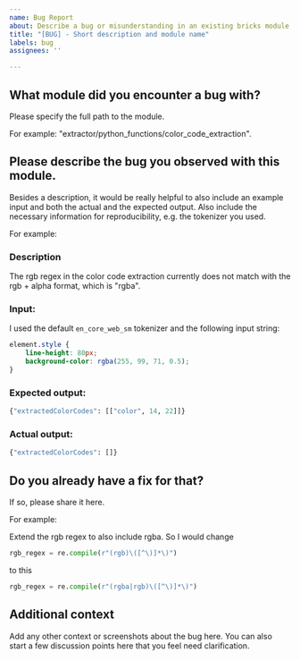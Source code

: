 ```yaml
---
name: Bug Report
about: Describe a bug or misunderstanding in an existing bricks module
title: "[BUG] - Short description and module name"
labels: bug
assignees: ''

---
```


## What module did you encounter a bug with?
Please specify the full path to the module.

For example: "extractor/python_functions/color_code_extraction".

## Please describe the bug you observed with this module.
Besides a description, it would be really helpful to also include an example input and both the actual and the expected output. Also include the necessary information for reproducibility, e.g. the tokenizer you used.

For example: 

### Description
The rgb regex in the color code extraction currently does not match with the rgb + alpha format, which is "rgba".

### Input:
I used the default ```en_core_web_sm``` tokenizer and the following input string:
```css
element.style {
    line-height: 80px;
    background-color: rgba(255, 99, 71, 0.5);
}
```
### Expected output:
```python
{"extractedColorCodes": [["color", 14, 22]]}
```

### Actual output:
```python
{"extractedColorCodes": []}
```


## Do you already have a fix for that?
If so, please share it here. 

For example:

Extend the rgb regex to also include rgba. So I would change
  ```python
  rgb_regex = re.compile(r"(rgb)\([^\)]*\)")
  ```
to this
  ```python
  rgb_regex = re.compile(r"(rgba|rgb)\([^\)]*\)")
  ```

## Additional context

Add any other context or screenshots about the bug here. You can also start a few discussion points here that you feel need clarification.
